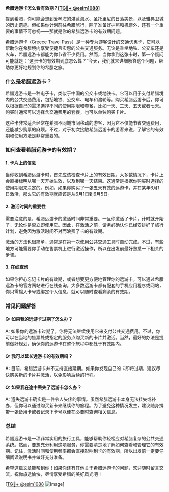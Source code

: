 **希腊远游卡怎么看有效期？[[TG💪+ @esim1088](https://t.me/s/esim1088)]**

提到希腊，你可能会想到爱琴海的湛蓝海水、圣托里尼的日落美景，以及雅典卫城的历史遗迹。但如果你计划前往希腊旅行，除了准备好护照和机票外，还有一个重要的事情不可忽视——那就是你的希腊远游卡的有效期问题。

希腊远游卡（Greece Travel Pass）是一种专为游客设计的交通优惠卡，它可以帮助你在希腊境内享受便捷且实惠的公共交通服务。无论是乘坐地铁、公交车还是火车，希腊远游卡都能为你节省不少费用。然而，当你拿到这张卡时，第一个疑问可能就是：“这张卡的有效期到底怎么算？”今天，我们就来详细解答这个问题，帮助你更好地规划你的希腊之旅。

### 什么是希腊远游卡？

希腊远游卡是一种电子卡，类似于中国的公交卡或地铁卡。它可以用于支付希腊境内的公共交通费用，包括地铁、公交车、电车和渡轮等。购买希腊远游卡后，你可以根据自己的需求选择不同的使用期限和套餐，比如一天、三天、五天或者七天。购买时通常可以选择含交通费用的套餐，也可以单独购买卡片。

这种卡非常适合经常在希腊不同城市间移动的游客，因为它不仅能节省交通费用，还能减少购票的麻烦。不过，对于初次接触希腊远游卡的游客来说，了解它的有效期和使用方法是非常重要的。

### 如何查看希腊远游卡的有效期？

#### 1. 卡片上的信息
当你收到希腊远游卡时，首先应该检查卡片上的有效日期。大多数情况下，卡片上会直接标明从哪一天开始生效，以及到哪一天结束。这通常是根据你购买时选择的使用期限来决定的。例如，如果你购买了一张五天有效的远游卡，并在某年6月1日激活，那么它的有效期就应该是从6月1日到6月5日。

#### 2. 激活时间的重要性
需要注意的是，希腊远游卡的激活时间非常重要。一旦你激活了卡片，计时就开始了，无论你是否立即使用它。因此，在激活之前，请务必确认你已经安排好了旅行计划，避免因为激活时间不对而浪费了卡的有效期。

激活的方法也很简单，通常是在第一次使用公共交通工具时自动完成。不过，有些地方可能需要你手动在售票机上进行激活操作，所以在出发前最好熟悉一下相关的步骤。

#### 3. 在线查询
如果你担心忘记卡片的有效期，或者想要更方便地管理你的远游卡，可以通过希腊远游卡的官方网站进行在线查询。大多数远游卡都有配套的手机应用程序或网站，你只需输入卡号或绑定个人信息，就可以随时查看剩余的有效期。

### 常见问题解答

#### Q: 如果我的远游卡过期了怎么办？
A: 如果你的远游卡过期了，你将无法继续使用它来支付公共交通费用。不过，你可以在当地的售票处或指定的服务点购买新的卡片并激活。当然，最好的办法是提前做好规划，确保你的远游卡在整个旅程中都处于有效期内。

#### Q: 我可以延长远游卡的有效期吗？
A: 目前，希腊远游卡并不支持直接延期。如果你发现自己的卡即将过期，建议尽快购买新的卡片并激活，以免影响后续的行程。

#### Q: 如果我在途中丢失了远游卡怎么办？
A: 遗失远游卡确实是一件令人头疼的事情。虽然希腊远游卡本身无法挂失或补办，但你可以通过购买新卡来继续你的旅程。为了避免这种情况发生，建议随身携带一张备用卡或者记录下卡号以便在必要时查询相关信息。

### 总结

希腊远游卡是一项非常实用的旅行工具，能够帮助你轻松应对希腊复杂的公共交通系统。然而，要想充分利用这项服务，你需要清楚地了解如何查看和管理它的有效期。记住，激活时间和使用频率都会直接影响到卡的有效期，所以出发前一定要仔细阅读说明书并做好充分准备。

希望这篇文章能帮到你！如果你还有其他关于希腊远游卡的问题，欢迎随时留言交流。祝你旅途愉快，尽情享受希腊的美好风光吧！

[[TG💪+ @esim1088](https://t.me/s/esim1088) ![Image](https://i.postimg.cc/4NQfJmqS/Snipaste-2025-05-13-00-14-12.png)]